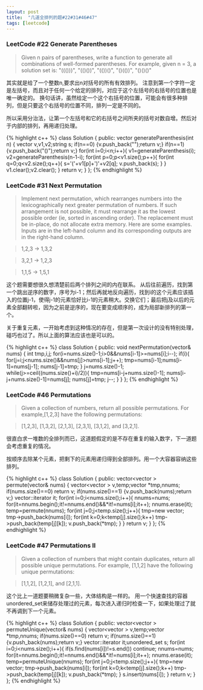 ```yaml
---
layout: post
title:  "几道全排列的题#22#31#46#47"
tags: [leetcode]
---
```


<h3>LeetCode #22 Generate Parentheses</h3>

 >Given n pairs of parentheses, write a function to generate all combinations of well-formed parentheses.
For example, given n = 3, a solution set is:
"((()))", "(()())", "(())()", "()(())", "()()()" 

其实就是给了一个整数n,要求出n对括号的所有有效排列。
注意到第一个字符一定是左括号，而且对于任何一个给定的排列，对应于这个左括号的右括号的位置也是唯一确定的。
换句话讲，虽然给定一个这个右括号的位置，可能会有很多种排列，但是只要这个右括号的位置不同，排列一定是不同的。

所以采用分治法，让第一个左括号和它的右括号之间所夹的括号对数自增。然后对于内部的排列，再用递归处理。

{% highlight c++ %}
class Solution {
public:
    vector<string> generateParenthesis(int n) {
    	vector<string> v,v1,v2;string s;
    	if(n==0) {v.push_back("");return v;}
    	if(n==1) {v.push_back("()");return v;}
    	for(int i=0;i<n;i++){
    		v1=generateParenthesis(i);
    		v2=generateParenthesis(n-1-i);
    		for(int p=0;p<v1.size();p++){
    			for(int q=0;q<v2.size();q++){
    				s='('+v1[p]+')'+v2[q];
    				v.push_back(s);
    			}
    		}
    		v1.clear();v2.clear();
    	}
    	return v;
    }
};
{% endhighlight %}

<h3>LeetCode #31 Next Permutation</h3>

>Implement next permutation, which rearranges numbers into the lexicographically next greater permutation of numbers.
If such arrangement is not possible, it must rearrange it as the lowest possible order (ie, sorted in ascending order).
The replacement must be in-place, do not allocate extra memory.
Here are some examples. Inputs are in the left-hand column and its corresponding outputs are in the right-hand column.

>1,2,3 → 1,3,2

>3,2,1 → 1,2,3

>1,1,5 → 1,5,1


这个题需要想很久想清楚前后两个排列之间的内在联系。
从后往前遍历，找到第一个跳出逆序的数字，序号为i-1；然后再就地反向遍历，找到i的这个元素应该插入的位置j-1，使得j-1的元素恰好比i-1的元素稍大。交换它们；最后把j及以后的元素全部翻转啦，因为之前是逆序的，现在要变成顺序的，成为局部新排列的第一个。

关于重复元素，一开始考虑到这种情况的存在，但是第一次设计的没有特别处理，碰巧也过了。所以上面的算法应该也是可以的。

{% highlight c++ %}
class Solution {
public:
    void nextPermutation(vector<int>& nums) {
    	int tmp,i,j;
    	for(i=nums.size()-1;i>0&&nums[i-1]>=nums[i];i--);
    	if(i){
    		for(j=i;j<nums.size()&&nums[j]>nums[i-1];j++);
    		tmp=nums[i-1];nums[i-1]=nums[j-1];
    		nums[j-1]=tmp;
    	}
    	j=nums.size()-1;
    	while(j>=ceil((nums.size()+i)/2)){
    		tmp=nums[i-j+nums.size()-1];
			nums[i-j+nums.size()-1]=nums[j];
			nums[j]=tmp;
    		j--;
    	}
    }
};
{% endhighlight %}

<h3>LeetCode #46 Permutations</h3>

>Given a collection of numbers, return all possible permutations.
For example,[1,2,3] have the following permutations:

>[1,2,3], [1,3,2], [2,1,3], [2,3,1], [3,1,2], and [3,2,1]. 

很直白求一堆数的全排列而已，这道题假定的是不存在重复的输入数字，下一道题会考虑重复的情况。

按顺序去除某个元素，把剩下的元素用递归得到全部排列。用一个大容器容纳这些排列。


{% highlight c++ %}
class Solution {
public:
    vector<vector<int> > permute(vector<int>& nums) {
    	vector<vector<int> > v,temp;vector<int> *tmp,nnums;
        if(nums.size()==0) return v;
        if(nums.size()==1) {v.push_back(nums);return v;}
        vector<int>::iterator it;
        for(int i=0;i<nums.size();i++){
        	nnums=nums;
        	for(it=nnums.begin();it!=nnums.end()&&*it!=nums[i];it++);
        	nnums.erase(it);
        	temp=permute(nnums);
        	for(int j=0;j<temp.size();j++){
            	tmp=new vector<int>;
            	tmp->push_back(nums[i]);
        		for(int k=0;k<temp[j].size();k++) tmp->push_back(temp[j][k]);
        		v.push_back(*tmp);
        	}
        }
        return v;
    }
};
{% endhighlight %}

<h3>LeetCode #47 Permutations II</h3>

>Given a collection of numbers that might contain duplicates, return all possible unique permutations.
For example,
[1,1,2] have the following unique permutations:

>[1,1,2], [1,2,1], and [2,1,1]. 

这个比上一道题要稍微复杂一些，大体结构是一样的。
用一个快速查找的容器unordered_set来储存处理过的元素，每次进入递归时检查一下，如果处理过了就不再调到下一个元素。

{% highlight c++ %}
class Solution {
public:
    vector<vector<int> > permuteUnique(vector<int>& nums) {
    	vector<vector<int> > v,temp;vector<int> *tmp,nnums;
        if(nums.size()==0) return v;
        if(nums.size()==1) {v.push_back(nums);return v;}
        vector<int>::iterator it;unordered_set<int> s;
        for(int i=0;i<nums.size();i++){
        	if(s.find(nums[i])!=s.end()) continue;
        	nnums=nums;
        	for(it=nnums.begin();it!=nnums.end()&&*it!=nums[i];it++);
        	nnums.erase(it);
        	temp=permuteUnique(nnums);
        	for(int j=0;j<temp.size();j++){
            	tmp=new vector<int>;
            	tmp->push_back(nums[i]);
        		for(int k=0;k<temp[j].size();k++) tmp->push_back(temp[j][k]);
        		v.push_back(*tmp);
        	}
        	s.insert(nums[i]);
        }
        return v;
    }
};
{% endhighlight %}



